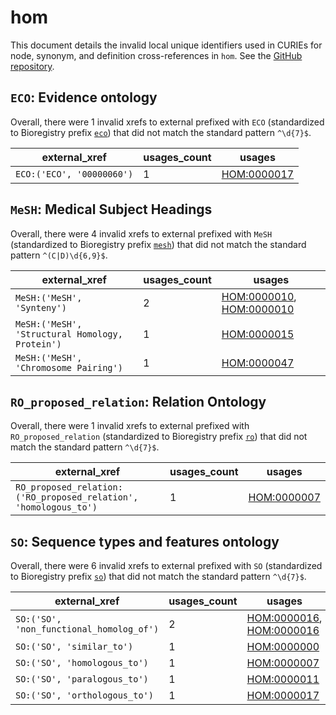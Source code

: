# hom

This document details the invalid local unique identifiers used in CURIEs
for node, synonym, and definition cross-references in `hom`. See the [GitHub repository](https://github.com/BgeeDB/homology-ontology).


## `ECO`: Evidence ontology

Overall, there were 1 invalid
xrefs to external prefixed with `ECO` (standardized to Bioregistry
prefix [`eco`](https://bioregistry.io/eco)) that
did not match the standard pattern `^\d{7}$`.

| external_xref             |   usages_count | usages                                            |
|---------------------------|----------------|---------------------------------------------------|
| `ECO:('ECO', '00000060')` |              1 | [HOM:0000017](https://bioregistry.io/HOM:0000017) |

## `MeSH`: Medical Subject Headings

Overall, there were 4 invalid
xrefs to external prefixed with `MeSH` (standardized to Bioregistry
prefix [`mesh`](https://bioregistry.io/mesh)) that
did not match the standard pattern `^(C|D)\d{6,9}$`.

| external_xref                                   |   usages_count | usages                                                                                               |
|-------------------------------------------------|----------------|------------------------------------------------------------------------------------------------------|
| `MeSH:('MeSH', 'Synteny')`                      |              2 | [HOM:0000010](https://bioregistry.io/HOM:0000010), [HOM:0000010](https://bioregistry.io/HOM:0000010) |
| `MeSH:('MeSH', 'Structural Homology, Protein')` |              1 | [HOM:0000015](https://bioregistry.io/HOM:0000015)                                                    |
| `MeSH:('MeSH', 'Chromosome Pairing')`           |              1 | [HOM:0000047](https://bioregistry.io/HOM:0000047)                                                    |

## `RO_proposed_relation`: Relation Ontology

Overall, there were 1 invalid
xrefs to external prefixed with `RO_proposed_relation` (standardized to Bioregistry
prefix [`ro`](https://bioregistry.io/ro)) that
did not match the standard pattern `^\d{7}$`.

| external_xref                                                    |   usages_count | usages                                            |
|------------------------------------------------------------------|----------------|---------------------------------------------------|
| `RO_proposed_relation:('RO_proposed_relation', 'homologous_to')` |              1 | [HOM:0000007](https://bioregistry.io/HOM:0000007) |

## `SO`: Sequence types and features ontology

Overall, there were 6 invalid
xrefs to external prefixed with `SO` (standardized to Bioregistry
prefix [`so`](https://bioregistry.io/so)) that
did not match the standard pattern `^\d{7}$`.

| external_xref                            |   usages_count | usages                                                                                               |
|------------------------------------------|----------------|------------------------------------------------------------------------------------------------------|
| `SO:('SO', 'non_functional_homolog_of')` |              2 | [HOM:0000016](https://bioregistry.io/HOM:0000016), [HOM:0000016](https://bioregistry.io/HOM:0000016) |
| `SO:('SO', 'similar_to')`                |              1 | [HOM:0000000](https://bioregistry.io/HOM:0000000)                                                    |
| `SO:('SO', 'homologous_to')`             |              1 | [HOM:0000007](https://bioregistry.io/HOM:0000007)                                                    |
| `SO:('SO', 'paralogous_to')`             |              1 | [HOM:0000011](https://bioregistry.io/HOM:0000011)                                                    |
| `SO:('SO', 'orthologous_to')`            |              1 | [HOM:0000017](https://bioregistry.io/HOM:0000017)                                                    |

